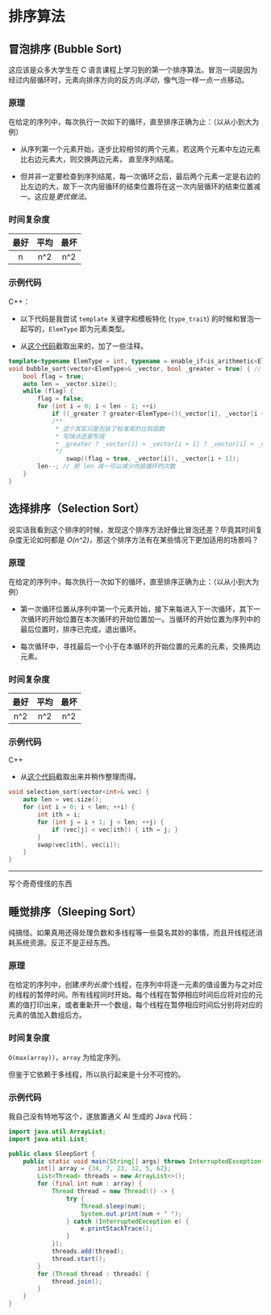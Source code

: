 # 排序算法

## 冒泡排序 (Bubble Sort)

这应该是众多大学生在 C 语言课程上学习到的第一个排序算法。冒泡一词是因为经过内层循环时，元素向排序方向的反方向*浮动*，像气泡一样一点一点移动。

### 原理

在给定的序列中，每次执行一次如下的循环，直至排序正确为止：（以从小到大为例）

* 从序列第一个元素开始，逐步比较相邻的两个元素，若这两个元素中左边元素比右边元素大，则交换两边元素， 直至序列结尾。

* 但并非一定要检查到序列结尾，每一次循环之后，最后两个元素一定是右边的比左边的大，故下一次内层循环的结束位置将在这一次内层循环的结束位置减一。这应是*更优做法*。

### 时间复杂度

|最好|平均|最坏|
|:-:|:-:|:-:|
|n|n^2|n^2|

### 示例代码

C++：

* 以下代码是我尝试 `template` 关键字和模板特化 (`type_trait`) 的时候和冒泡一起写的，`ElemType` 即为元素类型。

* 从[这个代码](../../misc/oi-wiki/basic/sort/bubble-sort/a.cpp)截取出来的，加了一些注释。

```cpp
template<typename ElemType = int, typename = enable_if<is_arithmetic<ElemType>::value>>
void bubble_sort(vector<ElemType>& _vector, bool _greater = true) { // 默认从小到大排序
    bool flag = true;
    auto len = _vector.size(); 
    while (flag) {
        flag = false;
        for (int i = 0; i < len - 1; ++i)
            if ((_greater ? greater<ElemType>()(_vector[i], _vector[i + 1]) : less<ElemType>()(_vector[i], _vector[i + 1]))) 
            /**
             * 这个其实只是包装了标准库的比较函数
             * 写快点还是写成
             * _greater ? _vector[i] > _vector[i + 1] ? _vector[i] < _vector[i + 1] 
             */ 
                swap((flag = true, _vector[i]), _vector[i + 1]);
        len--; // 把 len 减一可以减少内层循环的次数
    }
}
```

## 选择排序（Selection Sort）

说实话我看到这个排序的时候，发现这个排序方法好像比冒泡还差？毕竟其时间复杂度无论如何都是 *O(n^2)*，那这个排序方法有在某些情况下更加适用的场景吗？

### 原理

在给定的序列中，每次执行一次如下的循环，直至排序正确为止：（以从小到大为例）

* 第一次循环位置从序列中第一个元素开始，接下来每进入下一次循环，其下一次循环的开始位置在本次循环的开始位置加一。当循环的开始位置为序列中的最后位置时，排序已完成，退出循环。

* 每次循环中，寻找最后一个小于在本循环的开始位置的元素的元素，交换两边元素。

### 时间复杂度

|最好|平均|最坏|
|:-:|:-:|:-:|
|n^2|n^2|n^2|

### 示例代码

C++

* 从[这个代码](../../misc/oi-wiki/basic/sort/selection-sort/example-Luogu-P1271-TLE.cpp)截取出来并稍作整理而得。

```cpp
void selection_sort(vector<int>& vec) {
    auto len = vec.size();
    for (int i = 0; i < len; ++i) {
        int ith = i;
        for (int j = i + 1; j < len; ++j) {
            if (vec[j] < vec[ith]) { ith = j; }
        }
        swap(vec[ith], vec[i]);
    }
}
```

---

写个奇奇怪怪的东西

## 睡觉排序（Sleeping Sort）

纯搞怪。如果真用还得处理负数和多线程等一些莫名其妙的事情，而且开线程还消耗系统资源。反正不是正经东西。

### 原理

在给定的序列中，创建*序列长度*个线程，在序列中将逐一元素的值设置为与之对应的线程的暂停时间。所有线程同时开始。每个线程在暂停相应时间后应将对应的元素的值打印出来，或者重新开一个数组，每个线程在暂停相应时间后分别将对应的元素的值加入数组后方。

### 时间复杂度

`O(max(array))`，`array` 为给定序列。

但鉴于它依赖于多线程，所以执行起来是十分不可控的。

### 示例代码

我自己没有特地写这个，遂放置通义 AI 生成的 Java 代码：

```java
import java.util.ArrayList;
import java.util.List;

public class SleepSort {
    public static void main(String[] args) throws InterruptedException {
        int[] array = {34, 7, 23, 32, 5, 62};
        List<Thread> threads = new ArrayList<>();
        for (final int num : array) {
            Thread thread = new Thread(() -> {
                try {
                    Thread.sleep(num);
                    System.out.print(num + " ");
                } catch (InterruptedException e) {
                    e.printStackTrace();
                }
            });
            threads.add(thread);
            thread.start();
        }
        for (Thread thread : threads) {
            thread.join();
        }
    }
}
```